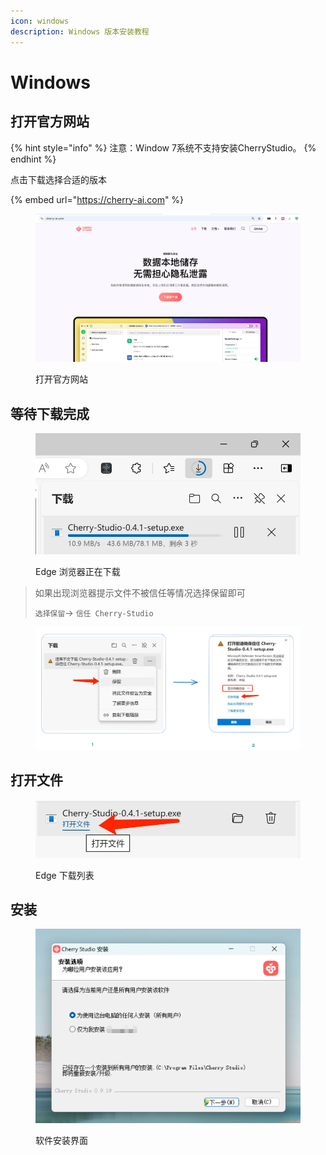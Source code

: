 ```yaml
---
icon: windows
description: Windows 版本安装教程
---
```


# Windows

## 打开官方网站

{% hint style="info" %}
注意：Window 7系统不支持安装CherryStudio。
{% endhint %}



点击下载选择合适的版本

{% embed url="https://cherry-ai.com" %}

<figure><img src="../../.gitbook/assets/image (1) (1).png" alt=""><figcaption><p>打开官方网站</p></figcaption></figure>

## 等待下载完成

<figure><img src="../../.gitbook/assets/download.webp" alt="" width="563"><figcaption><p>Edge 浏览器正在下载</p></figcaption></figure>

> 如果出现浏览器提示文件不被信任等情况选择保留即可
>
> `选择保留`→ `信任 Cherry-Studio`

<figure><img src="../../.gitbook/assets/image (1) (1) (1) (1) (1) (1) (1) (1).png" alt=""><figcaption></figcaption></figure>

## 打开文件

<figure><img src="../../.gitbook/assets/download (1).webp" alt="" width="563"><figcaption><p>Edge 下载列表</p></figcaption></figure>

## 安装

<figure><img src="../../.gitbook/assets/image (2) (1).png" alt=""><figcaption><p>软件安装界面</p></figcaption></figure>

